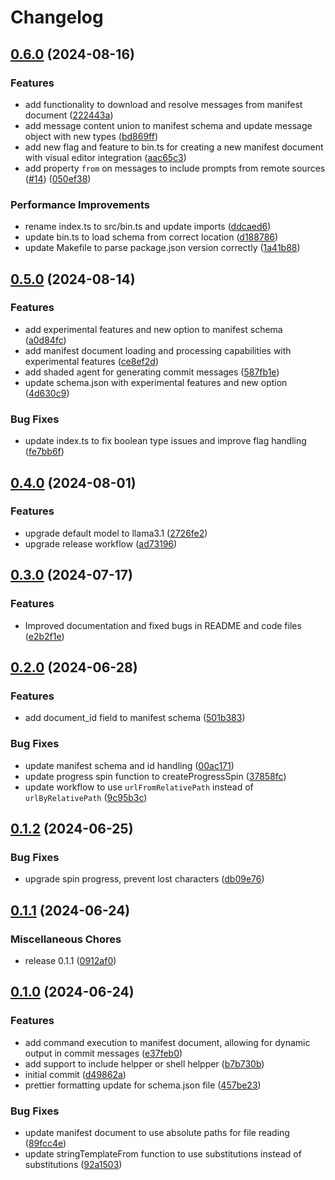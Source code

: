 # Changelog

## [0.6.0](https://github.com/JonDotsoy/q-project/compare/q-v0.5.0...q-v0.6.0) (2024-08-16)


### Features

* add functionality to download and resolve messages from manifest document ([222443a](https://github.com/JonDotsoy/q-project/commit/222443a05a7adc96381a82c27f37e8528a55804d))
* add message content union to manifest schema and update message object with new types ([bd869ff](https://github.com/JonDotsoy/q-project/commit/bd869ff73d1f088d07fa6d56744684874ecf3b8d))
* add new flag and feature to bin.ts for creating a new manifest document with visual editor integration ([aac65c3](https://github.com/JonDotsoy/q-project/commit/aac65c3355a0ee1f331bfba0ab4348b9a85a3605))
* add property `from` on messages to include prompts from remote sources ([#14](https://github.com/JonDotsoy/q-project/issues/14)) ([050ef38](https://github.com/JonDotsoy/q-project/commit/050ef388d91e4256a4a28786d06cb8bb83a9ab44))


### Performance Improvements

* rename index.ts to src/bin.ts and update imports ([ddcaed6](https://github.com/JonDotsoy/q-project/commit/ddcaed633bbb3b08327f1dcbb2a421fcf2eeb1bb))
* update bin.ts to load schema from correct location ([d188786](https://github.com/JonDotsoy/q-project/commit/d188786a4aaf077f8c989e2fdab360054707aa01))
* update Makefile to parse package.json version correctly ([1a41b88](https://github.com/JonDotsoy/q-project/commit/1a41b88312e502a90037f8f0cc8ddabbbbaf97fb))

## [0.5.0](https://github.com/JonDotsoy/q-project/compare/q-v0.4.0...q-v0.5.0) (2024-08-14)


### Features

* add experimental features and new option to manifest schema ([a0d84fc](https://github.com/JonDotsoy/q-project/commit/a0d84fcb1f7960ac132c7eb68c6b3b994e2ff949))
* add manifest document loading and processing capabilities with experimental features ([ce8ef2d](https://github.com/JonDotsoy/q-project/commit/ce8ef2de3d74cd4f79ada8f941b3b92984b10c33))
* add shaded agent for generating commit messages ([587fb1e](https://github.com/JonDotsoy/q-project/commit/587fb1eb808cca5c6cadc0b08ebba6fa054009ef))
* update schema.json with experimental features and new option ([4d630c9](https://github.com/JonDotsoy/q-project/commit/4d630c9d354e1f98e1fe71b80fb22a8f1eca66c6))


### Bug Fixes

* update index.ts to fix boolean type issues and improve flag handling ([fe7bb6f](https://github.com/JonDotsoy/q-project/commit/fe7bb6ffb1cf5ef7abe4815f57355af1f8128859))

## [0.4.0](https://github.com/JonDotsoy/q-project/compare/q-v0.3.0...q-v0.4.0) (2024-08-01)


### Features

* upgrade default model to llama3.1 ([2726fe2](https://github.com/JonDotsoy/q-project/commit/2726fe23997f47575b94d2ce99d58e7e2a79ae8b))
* upgrade release workflow ([ad73196](https://github.com/JonDotsoy/q-project/commit/ad7319653138ae20589e47ece9db3ab6cb90e20f))

## [0.3.0](https://github.com/JonDotsoy/q-project/compare/q-v0.2.0...q-v0.3.0) (2024-07-17)


### Features

* Improved documentation and fixed bugs in README and code files ([e2b2f1e](https://github.com/JonDotsoy/q-project/commit/e2b2f1e21cab555d4e0e0c2991663ee912381147))

## [0.2.0](https://github.com/JonDotsoy/q-project/compare/q-v0.1.2...q-v0.2.0) (2024-06-28)


### Features

* add document_id field to manifest schema ([501b383](https://github.com/JonDotsoy/q-project/commit/501b383ded02b344036e389f13ceabce5052d70d))


### Bug Fixes

* update manifest schema and id handling ([00ac171](https://github.com/JonDotsoy/q-project/commit/00ac171ad7ecd3501d255d7487d911f50ec09e90))
* update progress spin function to createProgressSpin ([37858fc](https://github.com/JonDotsoy/q-project/commit/37858fc8e853d0d2265f5873fec0fb66df6ca2ca))
* update workflow to use `urlFromRelativePath` instead of `urlByRelativePath` ([9c95b3c](https://github.com/JonDotsoy/q-project/commit/9c95b3c35dad2deb59cc43339451f5c8bb1dc4ad))

## [0.1.2](https://github.com/JonDotsoy/q-project/compare/q-v0.1.1...q-v0.1.2) (2024-06-25)


### Bug Fixes

* upgrade spin progress, prevent lost characters ([db09e76](https://github.com/JonDotsoy/q-project/commit/db09e76828f40528ad3112680a7897d6f4193247))

## [0.1.1](https://github.com/JonDotsoy/q-project/compare/q-v0.1.0...q-v0.1.1) (2024-06-24)


### Miscellaneous Chores

* release 0.1.1 ([0912af0](https://github.com/JonDotsoy/q-project/commit/0912af0a15517f3afa9d093aa73ae2bfbdaff998))

## [0.1.0](https://github.com/JonDotsoy/q-project/compare/q-v0.0.1...q-v0.1.0) (2024-06-24)


### Features

* add command execution to manifest document, allowing for dynamic output in commit messages ([e37feb0](https://github.com/JonDotsoy/q-project/commit/e37feb0655b146bd70152776eb8c991ee593aef0))
* add support to include helpper or shell helpper ([b7b730b](https://github.com/JonDotsoy/q-project/commit/b7b730bb3dde3971c925aad74b51da5e470f506e))
* initial commit ([d49862a](https://github.com/JonDotsoy/q-project/commit/d49862a0bc48e1bf752adcb860a64d0ea8026d59))
* prettier formatting update for schema.json file ([457be23](https://github.com/JonDotsoy/q-project/commit/457be2347db08a46fc74a73db7cbf48a5b197d35))


### Bug Fixes

* update manifest document to use absolute paths for file reading ([89fcc4e](https://github.com/JonDotsoy/q-project/commit/89fcc4effd923c7edbbb51b5930fddb13f7232cd))
* update stringTemplateFrom function to use substitutions instead of substitutions ([92a1503](https://github.com/JonDotsoy/q-project/commit/92a1503bc291b5a5ae750c4c26ecbf5c39b8817a))
